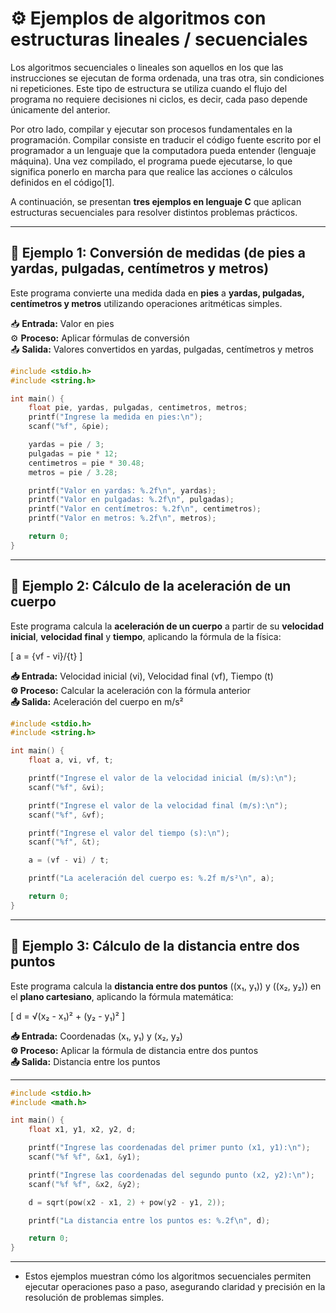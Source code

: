 # ⚙️ Ejemplos de algoritmos con estructuras lineales / secuenciales

Los algoritmos secuenciales o lineales son aquellos en los que las instrucciones se ejecutan de forma ordenada, una tras otra, sin condiciones ni repeticiones. Este tipo de estructura se utiliza cuando el flujo del programa no requiere decisiones ni ciclos, es decir, cada paso depende únicamente del anterior.

Por otro lado, compilar y ejecutar son procesos fundamentales en la programación. Compilar consiste en traducir el código fuente escrito por el programador a un lenguaje que la computadora pueda entender (lenguaje máquina). Una vez compilado, el programa puede ejecutarse, lo que significa ponerlo en marcha para que realice las acciones o cálculos definidos en el código[1].

A continuación, se presentan **tres ejemplos en lenguaje C** que aplican estructuras secuenciales para resolver distintos problemas prácticos.

---

## 🧮 Ejemplo 1: Conversión de medidas (de pies a yardas, pulgadas, centímetros y metros)

Este programa convierte una medida dada en **pies** a **yardas, pulgadas, centímetros y metros** utilizando operaciones aritméticas simples.

📥 **Entrada:** Valor en pies  
⚙️ **Proceso:** Aplicar fórmulas de conversión  
📤 **Salida:** Valores convertidos en yardas, pulgadas, centímetros y metros  

```c
#include <stdio.h>
#include <string.h>

int main() {
    float pie, yardas, pulgadas, centimetros, metros;
    printf("Ingrese la medida en pies:\n");
    scanf("%f", &pie);

    yardas = pie / 3; 
    pulgadas = pie * 12;
    centimetros = pie * 30.48;
    metros = pie / 3.28;

    printf("Valor en yardas: %.2f\n", yardas);
    printf("Valor en pulgadas: %.2f\n", pulgadas);
    printf("Valor en centímetros: %.2f\n", centimetros);
    printf("Valor en metros: %.2f\n", metros);

    return 0;
}
```

---

## 🚗 Ejemplo 2: Cálculo de la aceleración de un cuerpo

Este programa calcula la **aceleración de un cuerpo** a partir de su **velocidad inicial**, **velocidad final** y **tiempo**, aplicando la fórmula de la física:

\[
a = {vf - vi}/{t}
\]

**📥 Entrada:** Velocidad inicial (vi), Velocidad final (vf), Tiempo (t)  
**⚙️ Proceso:** Calcular la aceleración con la fórmula anterior  
**📤 Salida:** Aceleración del cuerpo en m/s²

```c
#include <stdio.h>
#include <string.h>

int main() {
    float a, vi, vf, t;

    printf("Ingrese el valor de la velocidad inicial (m/s):\n");
    scanf("%f", &vi);

    printf("Ingrese el valor de la velocidad final (m/s):\n");
    scanf("%f", &vf);

    printf("Ingrese el valor del tiempo (s):\n");
    scanf("%f", &t);

    a = (vf - vi) / t;

    printf("La aceleración del cuerpo es: %.2f m/s²\n", a);

    return 0;
}
```

---

## 📏 Ejemplo 3: Cálculo de la distancia entre dos puntos

Este programa calcula la **distancia entre dos puntos** \((x₁, y₁)\) y \((x₂, y₂)\) en el **plano cartesiano**, aplicando la fórmula matemática:

\[
d =  √(x₂ - x₁)² + (y₂ - y₁)²
\]

**📥 Entrada:** Coordenadas (x₁, y₁) y (x₂, y₂)  
**⚙️ Proceso:** Aplicar la fórmula de distancia entre dos puntos  
**📤 Salida:** Distancia entre los puntos

---

```c
#include <stdio.h>
#include <math.h>

int main() {
    float x1, y1, x2, y2, d;

    printf("Ingrese las coordenadas del primer punto (x1, y1):\n");
    scanf("%f %f", &x1, &y1);

    printf("Ingrese las coordenadas del segundo punto (x2, y2):\n");
    scanf("%f %f", &x2, &y2);

    d = sqrt(pow(x2 - x1, 2) + pow(y2 - y1, 2));

    printf("La distancia entre los puntos es: %.2f\n", d);

    return 0;
}
```

---

- Estos ejemplos muestran cómo los algoritmos secuenciales permiten ejecutar operaciones paso a paso, asegurando claridad y precisión en la resolución de problemas simples.

